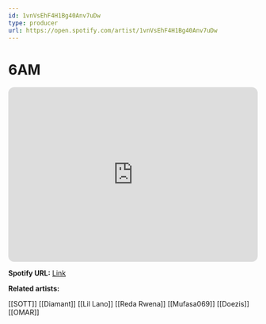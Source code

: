 ```yaml
---
id: 1vnVsEhF4H1Bg40Anv7uDw
type: producer
url: https://open.spotify.com/artist/1vnVsEhF4H1Bg40Anv7uDw
---
```

# 6AM

<iframe style="border-radius:12px" src="https://open.spotify.com/embed/artist/1vnVsEhF4H1Bg40Anv7uDw" width="100%" height="352" frameBorder="0" allowfullscreen="" allow="autoplay; clipboard-write; encrypted-media; fullscreen; picture-in-picture" loading="lazy"></iframe>

**Spotify URL:** [Link](https://open.spotify.com/artist/1vnVsEhF4H1Bg40Anv7uDw)

**Related artists:**

[[SOTT]]
[[Diamant]]
[[Lil Lano]]
[[Reda Rwena]]
[[Mufasa069]]
[[Doezis]]
[[OMAR]]
